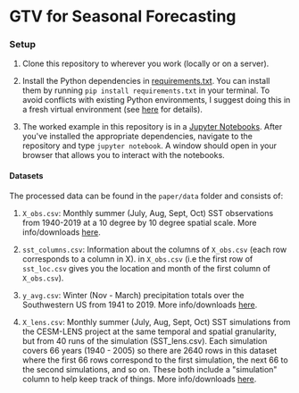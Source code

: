 # GTV for Seasonal Forecasting

### Setup
1. Clone this repository to wherever you work (locally or on a server).

2. Install the Python dependencies in
[requirements.txt](https://github.com/abbystvns/gtv_forecasting/blob/master/requirements.txt). You can install them by
running `pip install requirements.txt` in your terminal. To avoid conflicts with existing Python environments, I suggest
doing this in a fresh virtual environment (see [here](https://docs.python-guide.org/dev/virtualenvs/) for details).

3. The worked example in this repository is in a [Jupyter Notebooks](https://jupyter.org/). After you've installed the appropriate 
dependencies, navigate to the repository and type `jupyter notebook`. A window should open in your browser that allows 
you to interact with the notebooks.


#### Datasets

The processed data can be found in the `paper/data` folder and consists of:

1. `X_obs.csv`: Monthly summer (July, Aug, Sept, Oct) SST observations from 1940-2019 at a 10 degree by 10 degree spatial scale.
More info/downloads [here](https://psl.noaa.gov/data/gridded/data.cobe2.html).

2. `sst_columns.csv`: Information about the columns of `X_obs.csv` (each row corresponds to a column in X).
in `X_obs.csv` (i.e the first row of `sst_loc.csv` gives you the location and month of the first column of `X_obs.csv`).

3. `y_avg.csv`: Winter (Nov - March) precipitation totals over the Southwestern US from 1941 to 2019. More info/downloads [here](https://www.ncdc.noaa.gov/cag/national/time-series).

4. `X_lens.csv`: Monthly summer (July, Aug, Sept, Oct) SST simulations from the CESM-LENS project at the same temporal and spatial granularity, 
but from 40 runs of the simulation (SST_lens.csv). Each simulation covers 66 years (1940 - 2005) so there are 2640 rows in this 
dataset where the first 66 rows correspond to the first simulation, the next 66 to the second simulations, and so on. 
These both include a "simulation" column to help keep track of things.
More info/downloads [here](http://www.cesm.ucar.edu/projects/community-projects/LENS/data-sets.html).
